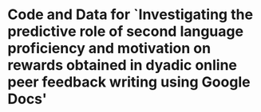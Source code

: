 # Code and Data for `Investigating the predictive role of second language proficiency and motivation on rewards obtained in dyadic online peer feedback writing using Google Docs'
